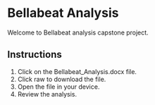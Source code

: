 # Bellabeat Analysis

Welcome to Bellabeat analysis capstone project.

## Instructions

1. Click on the Bellabeat_Analysis.docx file.
2. Click raw to download the file.
3. Open the file in your device.
4. Review the analysis.
